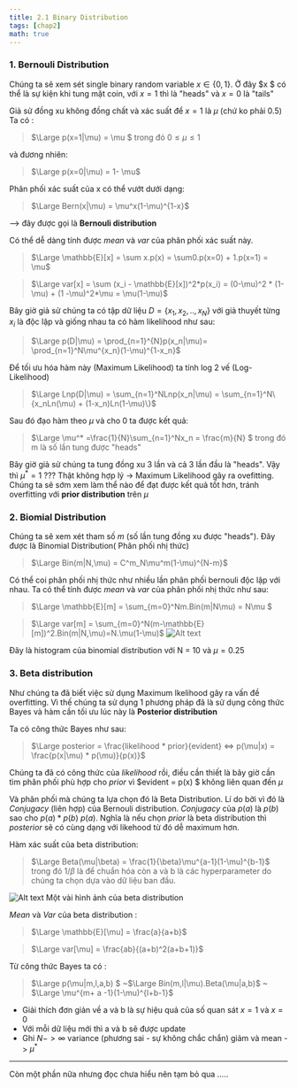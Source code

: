 ```yaml
---
title: 2.1 Binary Distribution 
tags: [chap2]
math: true
--- 
```



### 1. Bernouli Distribution 

Chúng ta sẽ xem sét single binary random variable  $x \in \{0,1\}$. Ở đây $x $ có thể là sự kiện khi tung mặt coin, với $x = 1$ thì là "heads" và $x=0$ là "tails"

Giả sử đồng xu không đồng chất và xác suất để $x = 1$ là $\mu$ (chứ ko phải 0.5) 
Ta có : 
>$\Large p(x=1|\mu) = \mu $     trong đó $0 \leq \mu \leq 1$

và đương nhiên:
>$\Large p(x=0|\mu) = 1- \mu$

Phân phối xác suất của x có thể vướt dưới dạng: 
> $\Large Bern(x|\mu) = \mu^x(1-\mu)^{1-x}$ 

--> đây được gọi là <strong> Bernouli distribution </strong>

Có thể dễ dàng tính được *mean* và *var* của phân phối xác suất này. 
>$\Large \mathbb{E}[x] = \sum x.p(x) = \sum0.p(x=0) + 1.p(x=1) = \mu$

>$\Large var[x] = \sum (x_i - \mathbb{E}[x])^2*p(x_i) = (0-\mu)^2 * (1-\mu) + (1 -\mu)^2*\mu = \mu(1-\mu)$

Bây giờ giả sử chúng ta có tập dữ liệu $D = \{x_1,x_2,..,x_N\}$ với giả thuyết từng $x_i$ là độc lập và giống nhau ta có hàm likelihood như sau: 

>$\Large p(D|\mu) = \prod_{n=1}^{N}p(x_n|\mu)= \prod_{n=1}^N\mu^{x_n}(1-\mu)^{1-x_n}$

Để tối ưu hóa hàm này (Maximum Likelihood) ta tính log 2 vế (Log-Likelihood)
>$\Large Lnp(D|\mu) = \sum_{n=1}^NLnp(x_n|\mu) = \sum_{n=1}^N\{x_nLn(\mu) + (1-x_n)Ln(1-\mu)\}$

Sau đó đạo hàm theo $\mu$ và cho 0 ta được kết quả:
> $\Large \mu^* =\frac{1}{N}\sum_{n=1}^Nx_n = \frac{m}{N} $ trong đó m là số lần tung được "heads"

Bây giờ giả sử chúng ta tung đồng xu 3 lần và cả 3 lần đầu là "heads". Vậy thì $\mu^* = 1$ ??? Thật không hợp lý -> Maximum Likelihood gây ra ovefitting. Chúng ta sẽ sớm xem làm thể nào để đạt được kết quả tốt hơn, tránh overfitting với <b>prior distribution</b> trên $\mu$ 

### 2. Biomial Distribution 

Chúng ta sẽ xem xét tham số $m$ (số lần tung đồng xu được "heads"). Đây được là Binomial Distribution( Phân phối nhị thức) 
>$\Large Bin(m|N,\mu) = C^m_N\mu^m(1-\mu)^{N-m}$

Có thể coi phân phối nhị thức như nhiều lần phân phối bernouli độc lập với nhau. 
Ta có thể tính được *mean* và *var* của phân phối nhị thức như sau: 
>$\Large \mathbb{E}[m] = \sum_{m=0}^Nm.Bin(m|N\mu) = N\mu $

>$\Large var[m] = \sum_{m=0}^N(m-\mathbb{E}[m])^2.Bin(m|N,\mu)=N.\mu(1-\mu)$
![Alt text](/_site/assets/img/favicons/image.png)

Đây là histogram của binomial distribution với N = 10 và $\mu = 0.25$
### 3. Beta distribution 

Như chúng ta đã biết việc sử dụng Maximum lkelihood gây ra vấn đề overfitting. Vì thế chúng ta sử dụng 1 phương pháp đã là sử dụng công thức Bayes và hàm cần tối ưu lúc này là <b>Posterior distribution</b>

Ta có công thức Bayes như sau: 

>$\Large posterior = \frac{likelihood * prior}{evident} <=> p(\mu|x) =  \frac{p(x|\mu) * p(\mu)}{p(x)}$

Chúng ta đã có công thức của $likelihood$ rồi, điều cần thiết là bây giờ cần tìm phân phối phù hợp cho $prior$ vì $evident = p(x) $ không liên quan đến $\mu$ 

Và phân phối mà chúng ta lựa chọn đó là Beta Distribution. Lí do bởi vì đó là *Conjugacy* (liên hợp) của Bernouli distribution. *Conjugacy* của $p(a)$ là $p(b)$ sao cho $p(a) * p(b) ~ p(a)$. Nghĩa là nếu chọn $prior$ là beta distribution thì $posterior$ sẽ có cùng dạng với likehood từ đó dễ maximum hơn.

Hàm xác suất của beta distribution: 
>$\Large Beta(\mu|\beta) = \frac{1}{\beta}\mu^{a-1}(1-\mu)^{b-1}$
>trong đó $1/\beta$ là để chuẩn hóa còn a và b là các hyperparameter do chúng ta chọn dựa vào dữ liệu ban đầu.

![Alt text](/_site/assets/img/favicons/image-1.png)
Một vài hình ảnh của beta distribution

*Mean* và *Var* của beta distribution : 
> $\Large \mathbb{E}[\mu] = \frac{a}{a+b}$

>$\Large var[\mu] = \frac{ab}{(a+b)^2(a+b+1)}$

Từ công thức Bayes ta có : 
>$\Large p(\mu|m,l,a,b) $ ~$\Large Bin(m,l|\mu).Beta(\mu|a,b)$ ~ $\Large \mu^{m+ a -1}(1-\mu)^{l+b-1}$

* Giải thích đơn giản về a và b là sự hiệu quả của số quan sát $x = 1$ và $x = 0$ 
* Với mỗi dữ liệu mới thì a và b sẽ được update 
* Ghi $N - > \infty$ variance (phương sai - sự không chắc chắn) giảm và mean -> $\mu^*$
---------------------

Còn một phần nữa nhưng đọc chưa hiểu nên tạm bỏ qua 
..... 